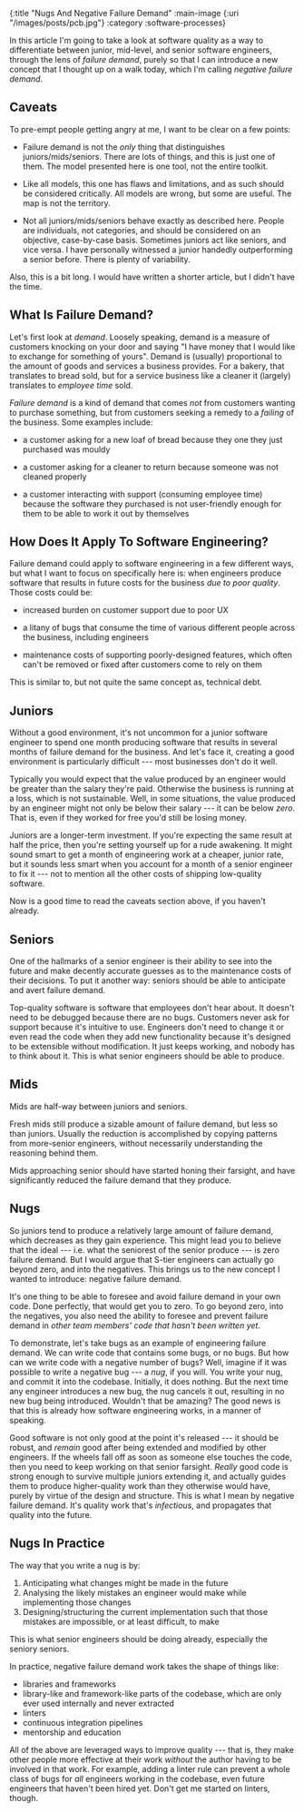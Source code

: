 {:title "Nugs And Negative Failure Demand"
 :main-image {:uri "/images/posts/pcb.jpg"}
 :category :software-processes}

In this article I'm going to take a look at software quality as a way to
differentiate between junior, mid-level, and senior software engineers, through
the lens of _failure demand_, purely so that I can introduce a new concept that
I thought up on a walk today, which I'm calling _negative failure demand_.

<!--more-->

Caveats
-------

To pre-empt people getting angry at me, I want to be clear on a few points:

- Failure demand is not the _only_ thing that distinguishes
  juniors/mids/seniors. There are lots of things, and this is just one of them.
  The model presented here is one tool, not the entire toolkit.

- Like all models, this one has flaws and limitations, and as such should be
  considered critically. All models are wrong, but some are useful. The map is
  not the territory.

- Not all juniors/mids/seniors behave exactly as described here. People are
  individuals, not categories, and should be considered on an objective,
  case-by-case basis. Sometimes juniors act like seniors, and vice versa. I have
  personally witnessed a junior handedly outperforming a senior before. There is
  plenty of variability.

Also, this is a bit long. I would have written a shorter article, but I didn't
have the time.

What Is Failure Demand?
-----------------------

Let's first look at _demand_. Loosely speaking, demand is a measure of customers
knocking on your door and saying "I have money that I would like to exchange for
something of yours". Demand is (usually) proportional to the amount of goods and
services a business provides. For a bakery, that translates to bread sold, but
for a service business like a cleaner it (largely) translates to _employee time_
sold.

_Failure demand_ is a kind of demand that comes _not_ from customers wanting to
purchase something, but from customers seeking a remedy to a _failing_ of the
business. Some examples include:

- a customer asking for a new loaf of bread because they one they just purchased
  was mouldy

- a customer asking for a cleaner to return because someone was not cleaned
  properly

- a customer interacting with support (consuming employee time) because the
  software they purchased is not user-friendly enough for them to be able to
  work it out by themselves

How Does It Apply To Software Engineering?
------------------------------------------

Failure demand could apply to software engineering in a few different ways, but
what I want to focus on specifically here is: when engineers produce software
that results in future costs for the business _due to poor quality_. Those costs
could be:

- increased burden on customer support due to poor UX

- a litany of bugs that consume the time of various different people across the
  business, including engineers

- maintenance costs of supporting poorly-designed features, which often can't be
  removed or fixed after customers come to rely on them

This is similar to, but not quite the same concept as, technical debt.

Juniors
-------

Without a good environment, it's not uncommon for a junior software engineer to
spend one month producing software that results in several months of failure
demand for the business. And let's face it, creating a good environment is
particularly difficult --- most businesses don't do it well.

Typically you would expect that the value produced by an engineer would be
greater than the salary they're paid. Otherwise the business is running at a
loss, which is not sustainable. Well, in some situations, the value produced by
an engineer might not only be below their salary --- it can be below
_zero_. That is, even if they worked for free you'd still be losing money.

Juniors are a longer-term investment. If you're expecting the same result at
half the price, then you're setting yourself up for a rude awakening. It might
sound smart to get a month of engineering work at a cheaper, junior rate, but it
sounds less smart when you account for a month of a senior engineer to fix it ---
not to mention all the other costs of shipping low-quality software.

Now is a good time to read the caveats section above, if you haven't already.

Seniors
-------

One of the hallmarks of a senior engineer is their ability to see into the
future and make decently accurate guesses as to the maintenance costs of their
decisions. To put it another way: seniors should be able to anticipate and avert
failure demand.

Top-quality software is software that employees don't hear about. It doesn't
need to be debugged because there are no bugs. Customers never ask for support
because it's intuitive to use. Engineers don't need to change it or even read
the code when they add new functionality because it's designed to be extensible
without modification. It just keeps working, and nobody has to think about it.
This is what senior engineers should be able to produce.

Mids
----

Mids are half-way between juniors and seniors.

Fresh mids still produce a sizable amount of failure demand, but less so than
juniors. Usually the reduction is accomplished by copying patterns from
more-senior engineers, without necessarily understanding the reasoning behind
them.

Mids approaching senior should have started honing their farsight, and
have significantly reduced the failure demand that they produce. 

Nugs
----

So juniors tend to produce a relatively large amount of failure demand, which
decreases as they gain experience. This might lead you to believe that the ideal
--- i.e. what the seniorest of the senior produce --- is zero failure demand.
But I would argue that S-tier engineers can actually go beyond zero, and into
the negatives. This brings us to the new concept I wanted to introduce: negative
failure demand.

It's one thing to be able to foresee and avoid failure demand in your own code.
Done perfectly, that would get you to zero. To go beyond zero, into the
negatives, you also need the ability to foresee and prevent failure demand in
_other team members' code that hasn't been written yet_.

To demonstrate, let's take bugs as an example of engineering failure demand. We
can write code that contains some bugs, or no bugs. But how can we write code
with a negative number of bugs? Well, imagine if it was possible to write a
negative bug --- a _nug_, if you will. You write your nug, and commit it into
the codebase. Initially, it does nothing. But the next time any engineer
introduces a new bug, the nug cancels it out, resulting in no new bug being
introduced. Wouldn't that be amazing? The good news is that this is already how
software engineering works, in a manner of speaking.

Good software is not only good at the point it's released --- it should be
robust, and _remain_ good after being extended and modified by other
engineers. If the wheels fall off as soon as someone else touches the code, then
you need to keep working on that senior farsight. _Really_ good code is strong
enough to survive multiple juniors extending it, and actually guides them to
produce higher-quality work than they otherwise would have, purely by virtue
of the design and structure. This is what I mean by negative failure demand.
It's quality work that's _infectious_, and propagates that quality into the
future.

Nugs In Practice
----------------

The way that you write a nug is by:

1. Anticipating what changes might be made in the future
2. Analysing the likely mistakes an engineer would make while implementing those
   changes
3. Designing/structuring the current implementation such that those mistakes are
   impossible, or at least difficult, to make

This is what senior engineers should be doing already, especially the seniory
seniors.

In practice, negative failure demand work takes the shape of things like:

- libraries and frameworks
- library-like and framework-like parts of the codebase, which are only ever
  used internally and never extracted
- linters
- continuous integration pipelines
- mentorship and education

All of the above are leveraged ways to improve quality --- that is, they make
other people more effective at their work _without_ the author having to be
involved in that work. For example, adding a linter rule can prevent a whole
class of bugs for _all_ engineers working in the codebase, even future engineers
that haven't been hired yet. Don't get me started on linters, though.
